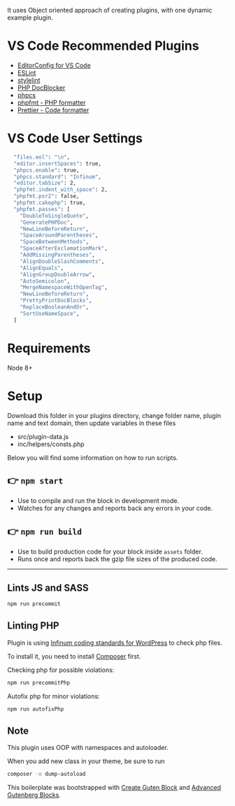 It uses Object oriented approach of creating plugins, with one dynamic example plugin.

# VS Code Recommended Plugins

- [EditorConfig for VS Code](https://marketplace.visualstudio.com/items?itemName=EditorConfig.EditorConfig)
- [ESLint](https://marketplace.visualstudio.com/items?itemName=dbaeumer.vscode-eslint)
- [stylelint](https://marketplace.visualstudio.com/items?itemName=shinnn.stylelint)
- [PHP DocBlocker](https://marketplace.visualstudio.com/items?itemName=neilbrayfield.php-docblocker)
- [phpcs](https://marketplace.visualstudio.com/items?itemName=ikappas.phpcs)
- [phpfmt - PHP formatter](https://marketplace.visualstudio.com/items?itemName=kokororin.vscode-phpfmt)
- [Prettier - Code formatter](https://marketplace.visualstudio.com/items?itemName=esbenp.prettier-vscode)


# VS Code User Settings
```bash
  "files.eol": "\n",
  "editor.insertSpaces": true,
  "phpcs.enable": true,
  "phpcs.standard": "Infinum",
  "editor.tabSize": 2,
  "phpfmt.indent_with_space": 2,
  "phpfmt.psr2": false,
  "phpfmt.cakephp": true,
  "phpfmt.passes": [
    "DoubleToSingleQuote",
    "GeneratePHPDoc",
    "NewLineBeforeReturn",
    "SpaceAroundParentheses",
    "SpaceBetweenMethods",
    "SpaceAfterExclamationMark",
    "AddMissingParentheses",
    "AlignDoubleSlashComments",
    "AlignEquals",
    "AlignGroupDoubleArrow",
    "AutoSemicolon",
    "MergeNamespaceWithOpenTag",
    "NewLineBeforeReturn",
    "PrettyPrintDocBlocks",
    "ReplaceBooleanAndOr",
    "SortUseNameSpace",
  ]
```

# Requirements

Node 8+

# Setup

Download this folder in your plugins directory, change folder name, plugin name and text domain, then update variables in these files
- src/plugin-data.js
- inc/helpers/consts.php

Below you will find some information on how to run scripts.

## 👉  `npm start`
- Use to compile and run the block in development mode.
- Watches for any changes and reports back any errors in your code.

## 👉  `npm run build`
- Use to build production code for your block inside `assets` folder.
- Runs once and reports back the gzip file sizes of the produced code.

---

## Lints JS and SASS

```bash
npm run precommit
```

## Linting PHP

Plugin is using [Infinum coding standards for WordPress](https://github.com/infinum/coding-standards-wp) to check php files.

To install it, you need to install [Composer](https://getcomposer.org/) first.

Checking php for possible violations:

```bash
npm run precommitPhp
```

Autofix php for minor violations:

```bash
npm run autofixPhp
```

## Note

This plugin uses OOP with namespaces and autoloader.

When you add new class in your theme, be sure to run

```bash
composer -o dump-autoload
```

This boilerplate was bootstrapped with [Create Guten Block](https://github.com/ahmadawais/create-guten-block) and [Advanced Gutenberg Blocks](https://advanced-gutenberg-blocks.com/).
